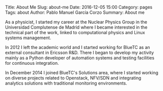 Title: About Me
Slug: about-me
Date: 2016-12-05 15:00
Category: pages
Tags: about
Author: Pablo Manuel García Corzo
Summary: About me


As a physicist, I started my career at the Nuclear Physics Group in the Universidad Complutense de Madrid where I became interested in the technical part of the work, linked to computational physics and Linux systems management.

In 2012 I left the academic world and I started working for BlueTC as an external consultant in Ericsson R&D. There I began to develop my activity mainly as a Python developer of automation systems and testing facilities for continuous integration.

In December 2014 I joined BlueTC's Solutions area, where I started working on diverse projects related to Openstack, NFV/SDN and integrating analytics solutions with traditional monitoring environments.

